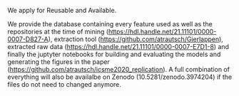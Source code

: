 We apply for Reusable and Available.

We provide the database containing every feature used as well as the repositories at the time of mining (https://hdl.handle.net/21.11101/0000-0007-D827-A), extraction tool (https://github.com/atrautsch/Gierlappen), extracted raw data (https://hdl.handle.net/21.11101/0000-0007-E7D1-8) and finally the juptyter notebooks for building and evaluating the models and generating the figures in the paper (https://github.com/atrautsch/icsme2020_replication).
A full combination of everything will also be availalbe on Zenodo (10.5281/zenodo.3974204) if the files do not need to changed anymore.
